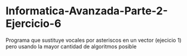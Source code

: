 # Informatica-Avanzada-Parte-2-Ejercicio-6
Programa que sustituye vocales por asteriscos en un vector (ejecicio 1) pero usando la mayor cantidad de algoritmos posible
